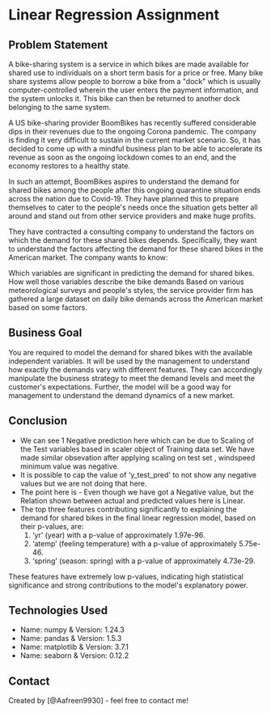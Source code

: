# Linear Regression Assignment 
## Problem Statement
A bike-sharing system is a service in which bikes are made available for shared use to individuals on a short term basis for a price or free. Many bike share systems allow people to borrow a bike from a "dock" which is usually computer-controlled wherein the user enters the payment information, and the system unlocks it. This bike can then be returned to another dock belonging to the same system.

A US bike-sharing provider BoomBikes has recently suffered considerable dips in their revenues due to the ongoing Corona pandemic. The company is finding it very difficult to sustain in the current market scenario. So, it has decided to come up with a mindful business plan to be able to accelerate its revenue as soon as the ongoing lockdown comes to an end, and the economy restores to a healthy state.

In such an attempt, BoomBikes aspires to understand the demand for shared bikes among the people after this ongoing quarantine situation ends across the nation due to Covid-19. They have planned this to prepare themselves to cater to the people's needs once the situation gets better all around and stand out from other service providers and make huge profits.

They have contracted a consulting company to understand the factors on which the demand for these shared bikes depends. Specifically, they want to understand the factors affecting the demand for these shared bikes in the American market. The company wants to know:

Which variables are significant in predicting the demand for shared bikes.
How well those variables describe the bike demands
Based on various meteorological surveys and people's styles, the service provider firm has gathered a large dataset on daily bike demands across the American market based on some factors.

## Business Goal
You are required to model the demand for shared bikes with the available independent variables. It will be used by the management to understand how exactly the demands vary with different features. They can accordingly manipulate the business strategy to meet the demand levels and meet the customer's expectations. Further, the model will be a good way for management to understand the demand dynamics of a new market. 

## Conclusion
 - We can see 1 Negative prediction here which can be due to Scaling of the Test variables based in scaler object of Training data set. We have made similar obsevation after applying scaling on test set , windspeed minimum value was negative.
 - It is possible to cap the value of 'y_test_pred' to not show any negative values but we are not doing that here.
 - The point here is - Even though we have got a Negative value, but the Relation shown between actual and predicted values here is Linear.
 - The top three features contributing significantly to explaining the demand for shared bikes in the final linear regression model, based on their p-values, are:
   1.	‘yr’ (year) with a p-value of approximately 1.97e-96.
   2.	‘atemp’ (feeling temperature) with a p-value of approximately 5.75e-46.
   3.	‘spring’ (season: spring) with a p-value of approximately 4.73e-29.
  
These features have extremely low p-values, indicating high statistical significance and strong contributions to the model's explanatory power.

## Technologies Used
- Name: numpy & Version: 1.24.3
- Name: pandas & Version: 1.5.3
- Name: matplotlib & Version: 3.7.1
- Name: seaborn & Version: 0.12.2

## Contact
Created by [@Aafreen9930] - feel free to contact me!
